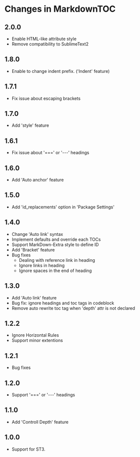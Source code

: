 Changes in MarkdownTOC
===========================

## 2.0.0

- Enable HTML-like attribute style
- Remove compatibility to SublimeText2

## 1.8.0

- Enable to change indent prefix. ('Indent' feature)

## 1.7.1

- Fix issue about escaping brackets

## 1.7.0

- Add 'style' feature

## 1.6.1

- Fix issue about '===' or '---' headings


## 1.6.0

- Add 'Auto anchor' feature


## 1.5.0

- Add 'id_replacements' option in 'Package Settings'

## 1.4.0

- Change 'Auto link' syntax
- Implement defaults and override each TOCs
- Support MarkDown-Extra style to define ID
- Add 'Bracket' feature
- Bug fixes
  - Dealing with reference link in heading
  - Ignore links in heading
  - Ignore spaces in the end of heading

## 1.3.0

- Add 'Auto link' feature
- Bug fix: ignore headings and toc tags in codeblock
- Remove auto rewrite toc tag when 'depth' attr is not declared

## 1.2.2

- Ignore Horizontal Rules
- Support minor extentions

## 1.2.1

- Bug fixes

## 1.2.0

- Support '===' or '---' headings

## 1.1.0

- Add 'Controll Depth' feature

## 1.0.0

- Support for ST3.